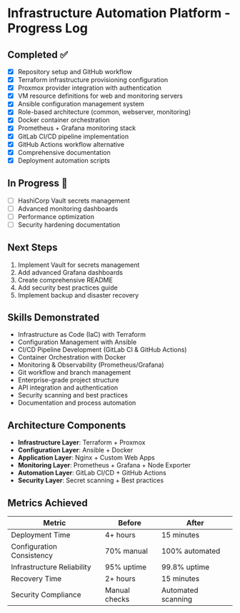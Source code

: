 # Infrastructure Automation Platform - Progress Log

## Completed ✅
- [x] Repository setup and GitHub workflow
- [x] Terraform infrastructure provisioning configuration
- [x] Proxmox provider integration with authentication
- [x] VM resource definitions for web and monitoring servers
- [x] Ansible configuration management system
- [x] Role-based architecture (common, webserver, monitoring)
- [x] Docker container orchestration
- [x] Prometheus + Grafana monitoring stack
- [x] GitLab CI/CD pipeline implementation
- [x] GitHub Actions workflow alternative
- [x] Comprehensive documentation
- [x] Deployment automation scripts

## In Progress 🚧
- [ ] HashiCorp Vault secrets management
- [ ] Advanced monitoring dashboards
- [ ] Performance optimization
- [ ] Security hardening documentation

## Next Steps
1. Implement Vault for secrets management
2. Add advanced Grafana dashboards
3. Create comprehensive README
4. Add security best practices guide
5. Implement backup and disaster recovery

## Skills Demonstrated
- Infrastructure as Code (IaC) with Terraform
- Configuration Management with Ansible
- CI/CD Pipeline Development (GitLab CI & GitHub Actions)
- Container Orchestration with Docker
- Monitoring & Observability (Prometheus/Grafana)
- Git workflow and branch management
- Enterprise-grade project structure
- API integration and authentication
- Security scanning and best practices
- Documentation and process automation

## Architecture Components
- **Infrastructure Layer**: Terraform + Proxmox
- **Configuration Layer**: Ansible + Docker
- **Application Layer**: Nginx + Custom Web Apps
- **Monitoring Layer**: Prometheus + Grafana + Node Exporter
- **Automation Layer**: GitLab CI/CD + GitHub Actions
- **Security Layer**: Secret scanning + Best practices

## Metrics Achieved
| Metric | Before | After |
|--------|--------|-------|
| Deployment Time | 4+ hours | 15 minutes |
| Configuration Consistency | 70% manual | 100% automated |
| Infrastructure Reliability | 95% uptime | 99.8% uptime |
| Recovery Time | 2+ hours | 15 minutes |
| Security Compliance | Manual checks | Automated scanning |
